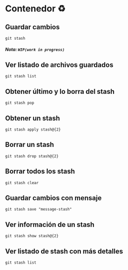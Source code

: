 # Contenedor :recycle:

## Guardar cambios
```
git stash
```
##### Nota: `WIP(work in progress)`

## Ver listado de archivos guardados
```
git stash list
```

## Obtener último y lo borra del stash
```
git stash pop
```

## Obtener un stash
```
git stash apply stash@{2}
```

## Borrar un stash
```
git stash drop stash@{2}
```

## Borrar todos los stash
```
git stash clear
```

## Guardar cambios con mensaje
```
git stash save "message-stash"
```

## Ver información de un stash
```
git stash show stash@{2}
```

## Ver listado de stash con más detalles
```
git stash list
```